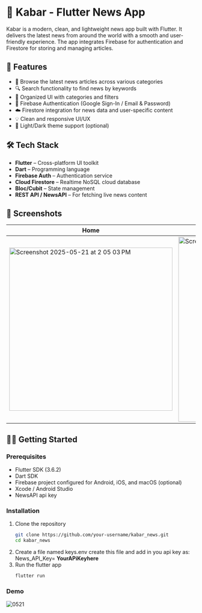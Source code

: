 # 📰 Kabar - Flutter News App

Kabar is a modern, clean, and lightweight news app built with Flutter. It delivers the latest news from around the world with a smooth and user-friendly experience. The app integrates Firebase for authentication and Firestore for storing and managing articles.

## 🚀 Features

- 🧭 Browse the latest news articles across various categories
- 🔍 Search functionality to find news by keywords
- 📂 Organized UI with categories and filters
- 🔐 Firebase Authentication (Google Sign-In / Email & Password)
- ☁️ Firestore integration for news data and user-specific content
- 💡 Clean and responsive UI/UX
- 🌙 Light/Dark theme support (optional)

## 🛠️ Tech Stack

- **Flutter** – Cross-platform UI toolkit
- **Dart** – Programming language
- **Firebase Auth** – Authentication service
- **Cloud Firestore** – Realtime NoSQL cloud database
- **Bloc/Cubit** – State management
- **REST API / NewsAPI** – For fetching live news content

## 📸 Screenshots

| Home                                                                                                                                                | Article                                                                                                                                             | Search                                                                                                                                             |
| --------------------------------------------------------------------------------------------------------------------------------------------------- | --------------------------------------------------------------------------------------------------------------------------------------------------- | -------------------------------------------------------------------------------------------------------------------------------------------------- |
| <img width="434" alt="Screenshot 2025-05-21 at 2 05 03 PM" src="https://github.com/user-attachments/assets/aa283e9f-f0af-415f-bda6-a04ec86c1805" /> | <img width="492" alt="Screenshot 2025-05-21 at 2 06 11 PM" src="https://github.com/user-attachments/assets/9c8e9064-0ae0-452e-9f18-6d436b638fce" /> | <img width="492" alt="Screenshot 2025-05-21 at 2 06 53 PM" src="https://github.com/user-attachments/assets/817a16a4-49cf-4f83-a8fe-b6e6bd7872d2"/> |

## 🧑‍💻 Getting Started

### Prerequisites

- Flutter SDK (3.6.2)
- Dart SDK
- Firebase project configured for Android, iOS, and macOS (optional)
- Xcode / Android Studio
- NewsAPI api key

### Installation

1. Clone the repository
   ```bash
   git clone https://github.com/your-username/kabar_news.git
   cd kabar_news
   ```
2. Create a file named keys.env
   create this file and add in you api key as:
   News_API_Key= **YourAPiKeyhere**
3. Run the flutter app
   ```bash
   flutter run
   ```

### Demo

![0521](https://github.com/user-attachments/assets/32cc14f0-2dd3-4546-9964-cee8c5d08d39)

